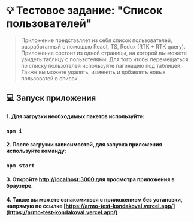 # :bulb: Тестовое задание: "Список пользователей"

> Приложение представляет из себя список пользователей, разработанный с помощью React, TS, Redux (RTK + RTK query). Приложение состоит из одной страницы, на которой вы можете увидеть таблицу с пользотелями. Для того чтобы перемещаться по списку пользотелей используйте пагинацию под таблицей. Также вы можете удалять, изменять и добавлять новых пользоватей в список.

## :computer: Запуск приложения

#### 1. Для загрузки необходимых пакетов используйте:

### `npm i`

#### 2. После загрузки зависимостей, для запуска приложения используйте команду:

### `npm start`

#### 3. Откройте [http://localhost:3000](http://localhost:3000) для просмотра приложения в браузере.

#### 4. Также вы можете ознакомиться с приложением без установки, напрямую по ссылке [https://armo-test-kondakoval.vercel.app/](https://armo-test-kondakoval.vercel.app/)
